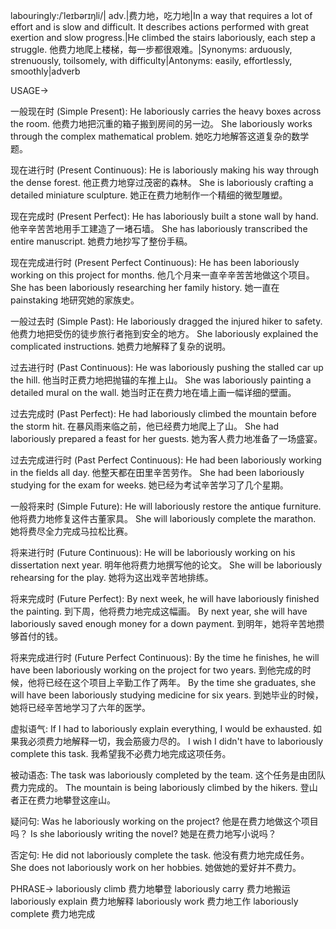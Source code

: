 labouringly:/ˈleɪbərɪŋli/| adv.|费力地，吃力地|In a way that requires a lot of effort and is slow and difficult.  It describes actions performed with great exertion and slow progress.|He climbed the stairs laboriously, each step a struggle. 他费力地爬上楼梯，每一步都很艰难。|Synonyms: arduously, strenuously, toilsomely, with difficulty|Antonyms: easily, effortlessly, smoothly|adverb

USAGE->

一般现在时 (Simple Present):
He laboriously carries the heavy boxes across the room. 他费力地把沉重的箱子搬到房间的另一边。
She laboriously works through the complex mathematical problem. 她吃力地解答这道复杂的数学题。

现在进行时 (Present Continuous):
He is laboriously making his way through the dense forest. 他正费力地穿过茂密的森林。
She is laboriously crafting a detailed miniature sculpture. 她正在费力地制作一个精细的微型雕塑。

现在完成时 (Present Perfect):
He has laboriously built a stone wall by hand. 他辛辛苦苦地用手工建造了一堵石墙。
She has laboriously transcribed the entire manuscript. 她费力地抄写了整份手稿。


现在完成进行时 (Present Perfect Continuous):
He has been laboriously working on this project for months.  他几个月来一直辛辛苦苦地做这个项目。
She has been laboriously researching her family history. 她一直在 painstaking 地研究她的家族史。


一般过去时 (Simple Past):
He laboriously dragged the injured hiker to safety. 他费力地把受伤的徒步旅行者拖到安全的地方。
She laboriously explained the complicated instructions. 她费力地解释了复杂的说明。


过去进行时 (Past Continuous):
He was laboriously pushing the stalled car up the hill. 他当时正费力地把抛锚的车推上山。
She was laboriously painting a detailed mural on the wall. 她当时正在费力地在墙上画一幅详细的壁画。


过去完成时 (Past Perfect):
He had laboriously climbed the mountain before the storm hit. 在暴风雨来临之前，他已经费力地爬上了山。
She had laboriously prepared a feast for her guests. 她为客人费力地准备了一场盛宴。


过去完成进行时 (Past Perfect Continuous):
He had been laboriously working in the fields all day. 他整天都在田里辛苦劳作。
She had been laboriously studying for the exam for weeks. 她已经为考试辛苦学习了几个星期。


一般将来时 (Simple Future):
He will laboriously restore the antique furniture. 他将费力地修复这件古董家具。
She will laboriously complete the marathon. 她将费尽全力完成马拉松比赛。


将来进行时 (Future Continuous):
He will be laboriously working on his dissertation next year. 明年他将费力地撰写他的论文。
She will be laboriously rehearsing for the play. 她将为这出戏辛苦地排练。


将来完成时 (Future Perfect):
By next week, he will have laboriously finished the painting. 到下周，他将费力地完成这幅画。
By next year, she will have laboriously saved enough money for a down payment. 到明年，她将辛苦地攒够首付的钱。


将来完成进行时 (Future Perfect Continuous):
By the time he finishes, he will have been laboriously working on the project for two years. 到他完成的时候，他将已经在这个项目上辛勤工作了两年。
By the time she graduates, she will have been laboriously studying medicine for six years. 到她毕业的时候，她将已经辛苦地学习了六年的医学。


虚拟语气:
If I had to laboriously explain everything, I would be exhausted. 如果我必须费力地解释一切，我会筋疲力尽的。
I wish I didn't have to laboriously complete this task. 我希望我不必费力地完成这项任务。


被动语态:
The task was laboriously completed by the team. 这个任务是由团队费力完成的。
The mountain is being laboriously climbed by the hikers. 登山者正在费力地攀登这座山。


疑问句:
Was he laboriously working on the project? 他是在费力地做这个项目吗？
Is she laboriously writing the novel? 她是在费力地写小说吗？


否定句:
He did not laboriously complete the task. 他没有费力地完成任务。
She does not laboriously work on her hobbies. 她做她的爱好并不费力。


PHRASE->
laboriously climb 费力地攀登
laboriously carry 费力地搬运
laboriously explain 费力地解释
laboriously work 费力地工作
laboriously complete 费力地完成
